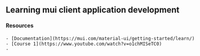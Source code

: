 ## Learning mui client application development

#### Resources
    - [Documentation](https://mui.com/material-ui/getting-started/learn/)
    - [Course 1](https://www.youtube.com/watch?v=o1chMISeTC0)
    -